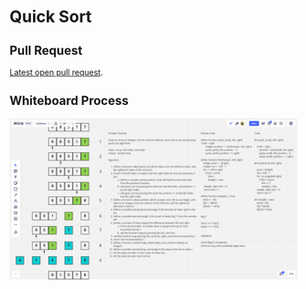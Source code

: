 # Quick Sort

## Pull Request

[Latest open pull request](https://github.com/HamzaAhmad97/data-structures-and-algorithms/pull/36).

## Whiteboard Process

![](qs.png)
